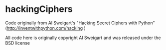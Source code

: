 # hackingCiphers
Code originally from Al Sweigart's "Hacking Secret Ciphers with Python" (http://inventwithpython.com/hacking )

All code here is originally copyright Al Sweigart and was released under the BSD license
